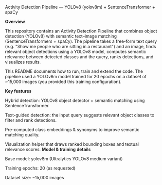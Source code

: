 Activity Detection Pipeline — YOLOv8 (yolov8m) + SentenceTransformer + spaCy

**Overview**

This repository contains an Activity Detection Pipeline that combines object detection (YOLOv8) with semantic text–image matching (SentenceTransformers + spaCy). The pipeline takes a free-form text query (e.g. "Show me people who are sitting in a restaurant") and an image, finds relevant object detections using a YOLOv8 model, computes semantic relevance between detected classes and the query, ranks detections, and visualizes results.

This README documents how to run, train and extend the code. The pipeline used a YOLOv8m model trained for 20 epochs on a dataset of ~15,000 images (you provided this training configuration).

**Key features**

Hybrid detection: YOLOv8 object detector + semantic matching using SentenceTransformer.

Text-guided detection: the input query suggests relevant object classes to filter and rank detections.

Pre-computed class embeddings & synonyms to improve semantic matching quality.

Visualization helper that draws ranked bounding boxes and textual relevance scores.
**Model & training details**

Base model: yolov8m (Ultralytics YOLOv8 medium variant)

Training epochs: 20 (as requested)

Dataset size: ~15,000 images
